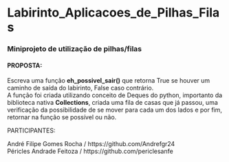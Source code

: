 # Labirinto_Aplicacoes_de_Pilhas_Filas
### Miniprojeto de utilização de pilhas/filas
#### PROPOSTA:
<p text_align="center" justify_content="center">
Escreva uma função <b>eh_possivel_sair()</b> que retorna True se houver um caminho de saída do labirinto, False caso contrário. </br>
A função foi criada utilizando conceito de Deques do python, importanto da biblioteca nativa <b>Collections</b>, criada uma fila de casas que já passou, uma verificação da possibilidade de se mover para cada um dos lados e por fim, retornar na função se possível ou não.</br>
</p>
<p>PARTICIPANTES:</p>
André Filipe Gomes Rocha / https://github.com/Andrefgr24 <br>
Péricles Andrade Feitoza / https://github.com/periclesanfe
